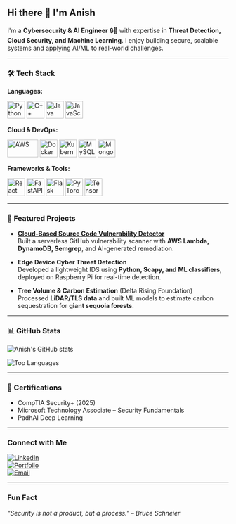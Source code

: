 ## Hi there 👋 I'm Anish

I'm a **Cybersecurity & AI Engineer** 🔒🤖 with expertise in **Threat Detection, Cloud Security, and Machine Learning**. I enjoy building secure, scalable systems and applying AI/ML to real-world challenges.

---

### 🛠️ Tech Stack

**Languages:**  
<p align="left">
  <img src="https://cdn.jsdelivr.net/gh/devicons/devicon/icons/python/python-original.svg" alt="Python" width="40" height="40"/>
  <img src="https://cdn.jsdelivr.net/gh/devicons/devicon/icons/cplusplus/cplusplus-original.svg" alt="C++" width="40" height="40"/>
  <img src="https://cdn.jsdelivr.net/gh/devicons/devicon/icons/java/java-original.svg" alt="Java" width="40" height="40"/>
  <img src="https://cdn.jsdelivr.net/gh/devicons/devicon/icons/javascript/javascript-original.svg" alt="JavaScript" width="40" height="40"/>
</p>

**Cloud & DevOps:**  
<p align="left">
  <img src="https://upload.wikimedia.org/wikipedia/commons/9/93/Amazon_Web_Services_Logo.svg" alt="AWS" width="70" height="40"/>
  <img src="https://cdn.jsdelivr.net/gh/devicons/devicon/icons/docker/docker-original.svg" alt="Docker" width="40" height="40"/>
  <img src="https://cdn.jsdelivr.net/gh/devicons/devicon/icons/kubernetes/kubernetes-plain.svg" alt="Kubernetes" width="40" height="40"/>
  <img src="https://cdn.jsdelivr.net/gh/devicons/devicon/icons/mysql/mysql-original.svg" alt="MySQL" width="40" height="40"/>
  <img src="https://cdn.jsdelivr.net/gh/devicons/devicon/icons/mongodb/mongodb-original.svg" alt="MongoDB" width="40" height="40"/>
</p>

**Frameworks & Tools:**  
<p align="left">
  <img src="https://cdn.jsdelivr.net/gh/devicons/devicon/icons/react/react-original.svg" alt="React" width="40" height="40"/>
  <img src="https://cdn.jsdelivr.net/gh/devicons/devicon/icons/fastapi/fastapi-original.svg" alt="FastAPI" width="40" height="40"/>
  <img src="https://cdn.jsdelivr.net/gh/devicons/devicon/icons/flask/flask-original.svg" alt="Flask" width="40" height="40"/>
  <img src="https://cdn.jsdelivr.net/gh/devicons/devicon/icons/pytorch/pytorch-original.svg" alt="PyTorch" width="40" height="40"/>
  <img src="https://cdn.jsdelivr.net/gh/devicons/devicon/icons/tensorflow/tensorflow-original.svg" alt="TensorFlow" width="40" height="40"/>
</p>

---

### 🚀 Featured Projects

-  **[Cloud-Based Source Code Vulnerability Detector](https://github.com/Abhi270600/Cloud-Based-Source-Code-Vulnerability-Detector)**  
  Built a serverless GitHub vulnerability scanner with **AWS Lambda, DynamoDB, Semgrep**, and AI-generated remediation.  

-  **Edge Device Cyber Threat Detection**  
  Developed a lightweight IDS using **Python, Scapy, and ML classifiers**, deployed on Raspberry Pi for real-time detection.  

-  **Tree Volume & Carbon Estimation** (Delta Rising Foundation)  
  Processed **LiDAR/TLS data** and built ML models to estimate carbon sequestration for **giant sequoia forests**.  

---

### 📊 GitHub Stats

![Anish's GitHub stats](https://github-readme-stats-ten-ashen-88.vercel.app/api?username=anish-vempaty&show_icons=true&count_private=true&theme=transparent&hide_border=true&border_radius=12)

![Top Languages](https://github-readme-stats-ten-ashen-88.vercel.app/api/top-langs/?username=anish-vempaty&layout=compact&langs_count=8&count_private=true&theme=radical&hide_border=true&border_radius=12)

---

### 📜 Certifications
- CompTIA Security+ (2025)  
- Microsoft Technology Associate – Security Fundamentals  
- PadhAI Deep Learning  

---

### Connect with Me

[![LinkedIn](https://img.shields.io/badge/-LinkedIn-blue?style=flat-square&logo=Linkedin&logoColor=white&link=https://linkedin.com/in/anish-vempaty)](https://linkedin.com/in/anish-vempaty)  
[![Portfolio](https://img.shields.io/badge/-Portfolio-black?style=flat-square&logo=web&logoColor=white&link=https://anish-vempaty.github.io/Anish_protfolio/)](https://anish-vempaty.github.io/Anish_protfolio/)  
[![Email](https://img.shields.io/badge/-Email-red?style=flat-square&logo=Gmail&logoColor=white&link=mailto:anish.vempaty@gmail.com)](mailto:anish.vempaty@gmail.com)

---

### Fun Fact
*"Security is not a product, but a process." – Bruce Schneier*


<!--
**anish-vempaty/anish-vempaty** is a ✨ _special_ ✨ repository because its `README.md` (this file) appears on your GitHub profile.

Here are some ideas to get you started:

- 🔭 I’m currently working on ...
- 🌱 I’m currently learning ...
- 👯 I’m looking to collaborate on ...
- 🤔 I’m looking for help with ...
- 💬 Ask me about ...
- 📫 How to reach me: ...
- 😄 Pronouns: ...
- ⚡ Fun fact: ...
-->
